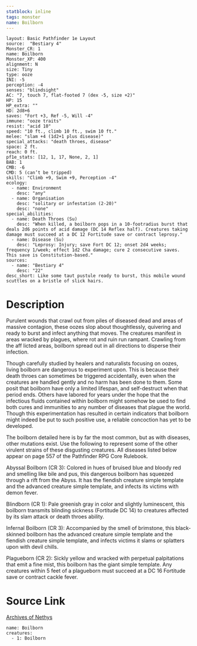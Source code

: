 ```yaml
---
statblock: inline
tags: monster
name: Boilborn
---
```

```statblock
layout: Basic Pathfinder 1e Layout
source:  "Bestiary 4"
Monster_CR: 1
name: Boilborn
Monster_XP: 400
alignment: N
size: Tiny
type: ooze
INI: -5
perception: -4
senses: "blindsight"
AC: "7, touch 7, flat-footed 7 (dex -5, size +2)"
HP: 15
HP_extra: ""
HD: 2d8+6
saves: "Fort +3, Ref -5, Will -4"
immune: "ooze traits"
resist: "acid 10"
speed: "10 ft., climb 10 ft., swim 10 ft."
melee: "slam +4 (1d2+1 plus disease)"
special_attacks: "death throes, disease"
space: 2 ft.
reach: 0 ft.
pf1e_stats: [12, 1, 17, None, 2, 1]
BAB: 1
CMB: -6
CMD: 5 (can’t be tripped)
skills: "Climb +9, Swim +9, Perception -4"
ecology:
  - name: Environment
    desc: "any"
  - name: Organisation
    desc: "solitary or infestation (2-20)"
    desc: "none"
special_abilities:
  - name: Death Throes (Su)
    desc: "When killed, a boilborn pops in a 10-footradius burst that deals 2d6 points of acid damage (DC 14 Reflex half). Creatures taking damage must succeed at a DC 12 Fortitude save or contract leprosy."
  - name: Disease (Su)
    desc: "Leprosy: Injury; save Fort DC 12; onset 2d4 weeks; frequency 1/week; effect 1d2 Cha damage; cure 2 consecutive saves. This save is Constitution-based."
sources:
  - name: "Bestiary 4"
    desc: "22"
desc_short: Like some taut pustule ready to burst, this mobile wound scuttles on a bristle of slick hairs.
```
# Description
Purulent wounds that crawl out from piles of diseased dead and areas of massive contagion, these oozes slop about thoughtlessly, quivering and ready to burst and infect anything that moves. The creatures manifest in areas wracked by plagues, where rot and ruin run rampant. Crawling from the aff licted areas, boilborn spread out in all directions to disperse their infection.

Though carefully studied by healers and naturalists focusing on oozes, living boilborn are dangerous to experiment upon. This is because their death throes can sometimes be triggered accidentally, even when the creatures are handled gently and no harm has been done to them. Some posit that boilborn have only a limited lifespan, and self-destruct when that period ends. Others have labored for years under the hope that the infectious fluids contained within boilborn might somehow be used to find both cures and immunities to any number of diseases that plague the world. Though this experimentation has resulted in certain indicators that boilborn might indeed be put to such positive use, a reliable concoction has yet to be developed.

The boilborn detailed here is by far the most common, but as with diseases, other mutations exist. Use the following to represent some of the other virulent strains of these disgusting creatures. All diseases listed below appear on page 557 of the Pathfinder RPG Core Rulebook.

Abyssal Boilborn (CR 3): Colored in hues of bruised blue and bloody red and smelling like bile and pus, this dangerous boilborn has squeezed through a rift from the Abyss. It has the fiendish creature simple template and the advanced creature simple template, and infects its victims with demon fever.

Blindborn (CR 1): Pale greenish gray in color and slightly luminescent, this boilborn transmits blinding sickness (Fortitude DC 14) to creatures affected by its slam attack or death throes ability.

Infernal Boilborn (CR 3): Accompanied by the smell of brimstone, this black-skinned boilborn has the advanced creature simple template and the fiendish creature simple template, and infects victims it slams or splatters upon with devil chills.

Plagueborn (CR 2): Sickly yellow and wracked with perpetual palpitations that emit a fine mist, this boilborn has the giant simple template. Any creatures within 5 feet of a plagueborn must succeed at a DC 16 Fortitude save or contract cackle fever.
# Source Link
[Archives of Nethys](https://aonprd.com/MonsterDisplay.aspx?ItemName=Boilborn)
```encounter-table
name: Boilborn
creatures:
  - 1: Boilborn
```
